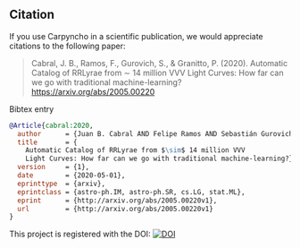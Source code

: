 ## Citation

If you use Carpyncho in a scientific publication, we would appreciate
citations to the following paper:

> Cabral, J. B., Ramos, F., Gurovich, S., & Granitto, P. (2020).
> Automatic Catalog of RRLyrae from ∼ 14 million VVV Light Curves:
> How far can we go with traditional machine-learning?
> https://arxiv.org/abs/2005.00220

Bibtex entry

```bib
@Article{cabral:2020,
  author      = {Juan B. Cabral AND Felipe Ramos AND Sebastián Gurovich AND Pablo Granitto},
  title       = {
    Automatic Catalog of RRLyrae from $\sim$ 14 million VVV
    Light Curves: How far can we go with traditional machine-learning?},
  version     = {1},
  date        = {2020-05-01},
  eprinttype  = {arxiv},
  eprintclass = {astro-ph.IM, astro-ph.SR, cs.LG, stat.ML},
  eprint      = {http://arxiv.org/abs/2005.00220v1},
  url         = {http://arxiv.org/abs/2005.00220v1}
}
```

This project is registered with the DOI: [![DOI](https://zenodo.org/badge/255391173.svg)](https://zenodo.org/badge/latestdoi/255391173)
